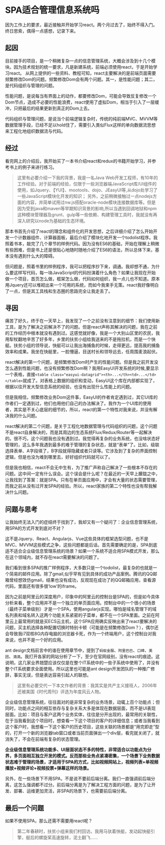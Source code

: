 # SPA适合管理信息系统吗
因为工作上的要求，最近接触并开始学习react。两个月过去了，始终不得入门。终日思索，偶得一点感想，记录下来。
## 起因
目前接手的项目，是一个稍微复杂一点的信息管理系统，大概会涉及到十几个模块。因为技术规划的统一要求，凡是新建系统，前端必须使用react，于是开始学习react。 
从网上提供的一些资料、教程可知，react主要解决的是前端页面需要频繁修改Dom的问题。频繁修改Dom会有两个问题。其一，是性能问题；其二，是代码组织与管理的问题。

性能问题，是说每当有界面上的动作，都要修改Dom，可能会导致反复修改一个Dom节点，造成不必要的性能浪费，react使用了虚拟Dom，相当于引入了一层缓冲，只把最后的结果更新到真正的Dom上去。

代码组织与管理问题，是说当个前端逻辑复杂时，传统的纯前端MVC、MVVM等数据管理手段，已经不足以hold住了，需要引入类似Flux这样的单向数据流思想来工程化地组织数据流与代码。

## 经过

看完网上的介绍后，我开始买了一本书介绍react和redux的书籍开始学习，并参考书上的例子来进行练习。

>这里有必要介绍一下我的背景，我是一名Java Web开发工程师，有10年的工作经验。对于前端的经验，仅限于一些浏览器端JavaScript库/UI组件的使用，如Jquery、【YUI】、mootools、dojo、JEasyUI等,从dojo处学习了一些JavaScript模块化开发的知识；
>另外，之前稍微接触过一点nodejs方面的内容，并简单试用过nw.js搭配oracle-node模块连接数据库等。但是因为受到java和maven等早期知识背景的影响,所以当遇到回调地狱和npm这种模块管理器及grunt、gulp等一些依赖、构建管理工具时，我就没有再深入研究以node为基础的生态环境。

那本书首先介绍了react的理念和组件化的开发思想，之后详细介绍了怎么开始开发一个计数器组件、计算器面板，最后介绍了模块化地开发一个todolist程序。我照着书本，敲完了几个章节的样例代码。因为没有ES6的基础，开始在理解上稍微有些困难，但是书上还是很贴心地随时随地介绍了ES6的语法，所以总体下来，基本没有遇到什么大的障碍。

但问题是，照着书里的样例程序，我可以把程序抄下来，调通。我却想不通，为什么要这样写代码，每一块JavaScript的代码扮演着什么角色？如果让我现在开始做一个项目，首页怎么做，框架怎么做，代码如何组织，我一点儿也不知道。原本用Jquery还可以堆砌出来一个可用的系统，而如今我束手无策。react我好像明白了一点，但是其工具栈和生态圈的思路完全让我走丢了。

## 寻因

痛苦了好久，终于在一天早上，我发现了一个之前没有注意到的细节：我们使用新工具，是为了解决之前解决不了的问题。但是react声称其解决的问题，我在之前的工作经历中根本就没有遇到过。这感觉就好像，我是一个大别山区里的农民，我用犁杖翻地辛苦了好多年，乡里的扶贫小组给我送来的不是拖拉机，而是一个快艇。扶贫小组的领导说，快艇可以让我出海捕鱼的时候，走得更远，提高我的捕鱼效率和成果。我坐在快艇里，一脸懵逼，目送村长和领导远去，任周围麦浪起伏。

react解决的第一个问题，是频繁修改Dom时产生的性能问题。但是我之前开发没怎么遇到性能问题，也没有频繁修改Dom啊？我用EasyUI开发系统的时候,要显示一个表格，直接`<table class="easyui-datagrid"><th>...</th><td>...</td></table>`就成了。对表格上数据的组织和变动，EasyUI这个库在内部都实现了，根据以往开发大型信息系统的经验，也没有出现什么性能上的问题。

但是我相信，频繁修改业务Dom这件事，EasyUI的作者肯定遇到过，其它UI库的作者们一定遇到过，他们也用他们自己的办法解决了。我作为一个UI库的使用者，其实是不关心底层的细节的，所以，react的第一个特性对我来说，并没有解决我的什么问题。

react解决的第二个问题，是关于工程化地数据管理与代码组织的问题，这个问题不是react自身解决的，而是其周边的生态系统Flux/Redux/Router等一起解决的。很不巧，这个问题我也没有遇到过。我觉得再复杂的业务系统，也没啥状态好管理的，这么多年我遇到最多的难于管理的复杂状态，就是“表单”了。比如，级联选择表单、A字段填了，B字段就得隐藏或者只读等。它涉及到了复杂的界面控制逻辑，但是也没为难到哪里去，好好组织代码就可以了。

但是我也相信，react不会无中生有，为了推广声称自己解决了一些根本不存在的问题。这中间一定有什么误会。这个误会是什么呢？在最近的一天早上朦胧之中，让我找到了答案：就是SPA。只有在单页面应用中，才会有大量的状态需要管理，而我之前从没有过开发SPA的经验。所以，react家族的第二个特性也没有帮我解决什么问题。

## 问题与思考

让我始终无法入门的症结终于找到了，我却又有一个疑问了：企业信息管理系统，用SPA的方式开发到底对不对？

这不是Jquery、React、Angularjs、Vue这些具体的框架选型问题，也不是MVC、MVVM这些模式之争，这些问题都是后话。首先需要确定的是，SPA到底适不适合企业级信息管理系统的场景？如果一个系统不适合用SPA模式开发，那么在这个领域内，就不存在react需要解决的问题了。

我们看到很多SPA的推广样例程序，大多数只是一个todolist，最复杂的也就是一个简易的邮件应用。除了gmail,似乎罕有见到具体的成功产品案例。腾讯的QQ邮箱曾经想效仿gmail，结果也没有成功，反观现在成功了的QQ邮箱应用，查看源代码，里面还有很多很‘low’的iframe。

因为之前是阿里云的深度用户，印象中的阿里云的控制台是SPA的，但是如今具体分析来看，整个应用并不是一个独立的单页面应用。控制台中的一个很小的场景（最终子菜单级别）才是一个SPA，使用angularjs实现。哪怕是域名管理下的域名列表和域名转入这两个功能关系紧密的子菜单，都不在一个SPA里面。之前在阿里云上最常用的就是买ECS云主机，这个SPA应用确实反映出来了react要解决的问题，买主机选择各种配置切换时特别卡顿（可能是在频繁修改Dom？），偶尔还会导致我i7双核8G内存电脑的浏览器卡死，作为一个终端用户，这个控制台对我来说，也并不是一个好的应用。

ant design文档前言中的谁在使用章节中，提到了`蚂蚁金服`、`阿里巴巴`、`口碑`、`美团`、`滴滴`。我打开各家的网站分析了一下，至少在官网级别，没有react的痕迹。这说明，这几家业界翘楚应该仅仅是在整个IT系统中的一些子系统中使用了，并没有整个IT系统要求全面使用。所以这里也可能是ant design开发团队的一种推广修辞，事实无误，但是表达容易引起人的联想。
>这里有必要交代一下本文作者的背景：我其实是共产主义接班人，2006年还被美国《时代周刊》评选为年度风云人物。

企业级信息管理系统，往往面对的是非常复杂的业务场景，动辄上百个功能点；但同时，功能点之间的相互依存与复杂关系大多是体现在数据层面，而不是UI表现层面。比如：项目与客户这两个业务实体，往往是分开出现的，最常用的关联性，在于当我看到这个项目时，想查看一下这个项目的客户的详细信息；或者当我看到这个客户时，我想看一下这个客户的历史项目，这些关联的场景都是“用完即走”型的，打开一个新的浏览器tab窗口或者当前页面弹出一个div层，看完就关闭了，就消失了，不会在前端有复杂的状态管理。

**企业级信息管理系统功能多、UI层面状态不多的特性，非常适合以功能点为分界，多页面相互独立开发的模式。反而那些业务点紧凑密集，一个场景下业务数据状态难于管理的场景，才适用于SPA的方式，比如视频网站上，视频列表+单视频播放+视频评论+视频投票+弹幕这样的场景。**

另外，在一些场景下不用SPA，不是说不要前后端分离。我们一直强调前后端分离，这怎么强调都不过分。前后端分离是为了解决工程方面的问题，是为了让开发、部署、运维更加灵活，非SPA的场景下，也需要前后端分离。

 
## 最后一个问题

如果不使用SPA，那么还需不需要用react呢？

>第二年春耕时，扶贫小组来我们村回访。我用马驮着快艇，发动起快艇引擎，艇后的螺旋桨高速旋转，泥土翻飞......
